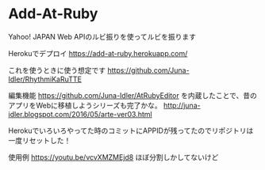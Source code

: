 # Add-At-Ruby
Yahoo! JAPAN Web APIのルビ振りを使ってルビを振ります

Herokuでデプロイ https://add-at-ruby.herokuapp.com/


これを使うときに使う想定です
https://github.com/Juna-Idler/RhythmiKaRuTTE

編集機能
https://github.com/Juna-Idler/AtRubyEditor
を内蔵したことで、昔のアプリをWebに移植しようシリーズも完了かな。
http://juna-idler.blogspot.com/2016/05/arte-ver03.html


Herokuでいろいろやってた時のコミットにAPPIDが残ってたのでリポジトリは一度リセットした！

使用例
https://youtu.be/vcvXMZMEjd8
ほぼ分割しかしてないけど

